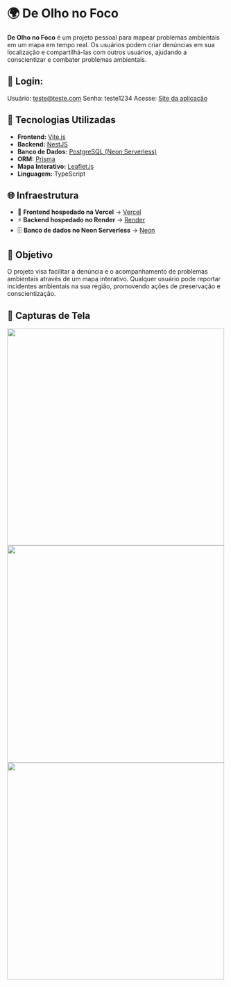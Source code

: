 # 🌍 De Olho no Foco

**De Olho no Foco** é um projeto pessoal para mapear problemas ambientais em um mapa em tempo real. Os usuários podem criar denúncias em sua localização e compartilhá-las com outros usuários, ajudando a conscientizar e combater problemas ambientais.

## 🔐 Login: 
Usuário: teste@teste.com
Senha: teste1234
Acesse: [Site da aplicação](https://de-olho-no-foco.vercel.app)

## 🚀 Tecnologias Utilizadas

- **Frontend:** [Vite.js](https://vitejs.dev/)  
- **Backend:** [NestJS](https://nestjs.com/)  
- **Banco de Dados:** [PostgreSQL (Neon Serverless)](https://neon.tech/)  
- **ORM:** [Prisma](https://www.prisma.io/)  
- **Mapa Interativo:** [Leaflet.js](https://leafletjs.com/)  
- **Linguagem:** TypeScript  

## 🌐 Infraestrutura

- 🚀 **Frontend hospedado na Vercel** → [Vercel](https://vercel.com/)  
- ⚡ **Backend hospedado no Render** → [Render](https://render.com/)  
- 🗄️ **Banco de dados no Neon Serverless** → [Neon](https://neon.tech/)  

## 🎯 Objetivo

O projeto visa facilitar a denúncia e o acompanhamento de problemas ambientais através de um mapa interativo. Qualquer usuário pode reportar incidentes ambientais na sua região, promovendo ações de preservação e conscientização.

## 📸 Capturas de Tela
<img src="https://github.com/user-attachments/assets/b980baf6-9752-4c2f-98f3-89abf0546619" height="500" />
<img src="https://github.com/user-attachments/assets/305f6c65-4a9d-438f-8737-cc78893c9844" height="500" />
<img src="https://github.com/user-attachments/assets/78f21362-28f5-4ff6-902a-a87181dc371a" height="500" />



